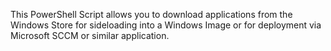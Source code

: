 This PowerShell Script allows you to download applications from the Windows Store for sideloading into a Windows Image or for deployment via Microsoft SCCM or similar application.  
